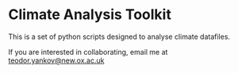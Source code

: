 # Climate Analysis Toolkit

This is a set of python scripts designed to analyse climate datafiles.

If you are interested in collaborating, email me at teodor.yankov@new.ox.ac.uk 
